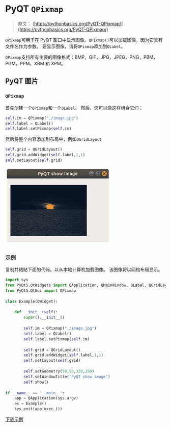# PyQT `QPixmap`

> 原文： [https://pythonbasics.org/PyQT-QPixmap/](https://pythonbasics.org/PyQT-QPixmap/)

`QPixmap`可用于在 PyQT 窗口中显示图像。`QPixmap()`可以加载图像，因为它具有文件名作为参数。 要显示图像，请将`QPixmap`添加到`QLabel`。

`QPixmap`支持所有主要的图像格式：BMP，GIF，JPG，JPEG，PNG，PBM，PGM，PPM，XBM 和 XPM。




## PyQT 图片

### `QPixmap`

首先创建一个`QPixmap`和一个`Q​​Label`。 然后，您可以像这样组合它们：

```py
self.im = QPixmap("./image.jpg")
self.label = QLabel()
self.label.setPixmap(self.im)

```

然后将整个内容添加到布局中，例如`QGridLayout`

```py
self.grid = QGridLayout()
self.grid.addWidget(self.label,1,1)
self.setLayout(self.grid)

```

![image](img/9195bd62158023928fe1a8e1a94ad4ed.jpg)

### 示例

复制并粘贴下面的代码，以从本地计算机加载图像。 该图像将以网格布局显示。

```py
import sys
from PyQt5.QtWidgets import QApplication, QMainWindow, QLabel, QGridLayout, QWidget
from PyQt5.QtGui import QPixmap

class Example(QWidget):

    def __init__(self):
        super().__init__()

        self.im = QPixmap("./image.jpg")
        self.label = QLabel()
        self.label.setPixmap(self.im)

        self.grid = QGridLayout()
        self.grid.addWidget(self.label,1,1)
        self.setLayout(self.grid)

        self.setGeometry(50,50,320,200)
        self.setWindowTitle("PyQT show image")
        self.show()

if __name__ == '__main__':
    app = QApplication(sys.argv)
    ex = Example()
    sys.exit(app.exec_())

```

[下载示例](https://gum.co/pysqtsamples)